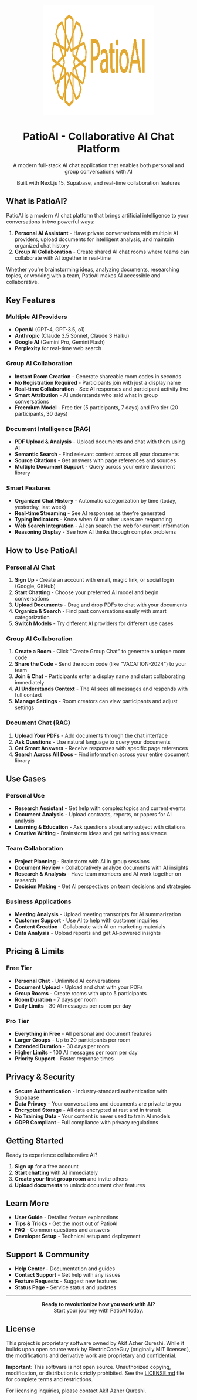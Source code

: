 <div align="center">
  <img src="public/logos/logo-horizontal.png" alt="PatioAI Logo" height="300" width="300" />
  
  # PatioAI - Collaborative AI Chat Platform
  
  A modern full-stack AI chat application that enables both personal and group conversations with AI
  
  Built with Next.js 15, Supabase, and real-time collaboration features
</div>

## What is PatioAI?

PatioAI is a modern AI chat platform that brings artificial intelligence to your conversations in two powerful ways:

1. **Personal AI Assistant** - Have private conversations with multiple AI providers, upload documents for intelligent analysis, and maintain organized chat history
2. **Group AI Collaboration** - Create shared AI chat rooms where teams can collaborate with AI together in real-time

Whether you're brainstorming ideas, analyzing documents, researching topics, or working with a team, PatioAI makes AI accessible and collaborative.

## Key Features

### Multiple AI Providers
- **OpenAI** (GPT-4, GPT-3.5, o1)
- **Anthropic** (Claude 3.5 Sonnet, Claude 3 Haiku)
- **Google AI** (Gemini Pro, Gemini Flash)
- **Perplexity** for real-time web search

### Group AI Collaboration
- **Instant Room Creation** - Generate shareable room codes in seconds
- **No Registration Required** - Participants join with just a display name
- **Real-time Collaboration** - See AI responses and participant activity live
- **Smart Attribution** - AI understands who said what in group conversations
- **Freemium Model** - Free tier (5 participants, 7 days) and Pro tier (20 participants, 30 days)

### Document Intelligence (RAG)
- **PDF Upload & Analysis** - Upload documents and chat with them using AI
- **Semantic Search** - Find relevant content across all your documents
- **Source Citations** - Get answers with page references and sources
- **Multiple Document Support** - Query across your entire document library

### Smart Features
- **Organized Chat History** - Automatic categorization by time (today, yesterday, last week)
- **Real-time Streaming** - See AI responses as they're generated
- **Typing Indicators** - Know when AI or other users are responding
- **Web Search Integration** - AI can search the web for current information
- **Reasoning Display** - See how AI thinks through complex problems

## How to Use PatioAI

### Personal AI Chat

1. **Sign Up** - Create an account with email, magic link, or social login (Google, GitHub)
2. **Start Chatting** - Choose your preferred AI model and begin conversations
3. **Upload Documents** - Drag and drop PDFs to chat with your documents
4. **Organize & Search** - Find past conversations easily with smart categorization
5. **Switch Models** - Try different AI providers for different use cases

### Group AI Collaboration

1. **Create a Room** - Click "Create Group Chat" to generate a unique room code
2. **Share the Code** - Send the room code (like "VACATION-2024") to your team
3. **Join & Chat** - Participants enter a display name and start collaborating immediately
4. **AI Understands Context** - The AI sees all messages and responds with full context
5. **Manage Settings** - Room creators can view participants and adjust settings

### Document Chat (RAG)

1. **Upload Your PDFs** - Add documents through the chat interface
2. **Ask Questions** - Use natural language to query your documents
3. **Get Smart Answers** - Receive responses with specific page references
4. **Search Across All Docs** - Find information across your entire document library

## Use Cases

### Personal Use
- **Research Assistant** - Get help with complex topics and current events
- **Document Analysis** - Upload contracts, reports, or papers for AI analysis
- **Learning & Education** - Ask questions about any subject with citations
- **Creative Writing** - Brainstorm ideas and get writing assistance

### Team Collaboration
- **Project Planning** - Brainstorm with AI in group sessions
- **Document Review** - Collaboratively analyze documents with AI insights
- **Research & Analysis** - Have team members and AI work together on research
- **Decision Making** - Get AI perspectives on team decisions and strategies

### Business Applications
- **Meeting Analysis** - Upload meeting transcripts for AI summarization
- **Customer Support** - Use AI to help with customer inquiries
- **Content Creation** - Collaborate with AI on marketing materials
- **Data Analysis** - Upload reports and get AI-powered insights

## Pricing & Limits

### Free Tier
- **Personal Chat** - Unlimited AI conversations
- **Document Upload** - Upload and chat with your PDFs
- **Group Rooms** - Create rooms with up to 5 participants
- **Room Duration** - 7 days per room
- **Daily Limits** - 30 AI messages per room per day

### Pro Tier
- **Everything in Free** - All personal and document features
- **Larger Groups** - Up to 20 participants per room
- **Extended Duration** - 30 days per room
- **Higher Limits** - 100 AI messages per room per day
- **Priority Support** - Faster response times

## Privacy & Security

- **Secure Authentication** - Industry-standard authentication with Supabase
- **Data Privacy** - Your conversations and documents are private to you
- **Encrypted Storage** - All data encrypted at rest and in transit
- **No Training Data** - Your content is never used to train AI models
- **GDPR Compliant** - Full compliance with privacy regulations

## Getting Started

Ready to experience collaborative AI? 

1. **Sign up** for a free account
2. **Start chatting** with AI immediately
3. **Create your first group room** and invite others
4. **Upload documents** to unlock document chat features

## Learn More

- **User Guide** - Detailed feature explanations
- **Tips & Tricks** - Get the most out of PatioAI
- **FAQ** - Common questions and answers
- **Developer Setup** - Technical setup and deployment

## Support & Community

- **Help Center** - Documentation and guides
- **Contact Support** - Get help with any issues
- **Feature Requests** - Suggest new features
- **Status Page** - Service status and updates

---

<div align="center">
  <strong>Ready to revolutionize how you work with AI?</strong><br>
  Start your journey with PatioAI today.
</div>

## License

This project is proprietary software owned by Akif Azher Qureshi. While it builds upon open source work by ElectricCodeGuy (originally MIT licensed), the modifications and derivative work are proprietary and confidential.

**Important**: This software is not open source. Unauthorized copying, modification, or distribution is strictly prohibited. See the [LICENSE.md](LICENSE.md) file for complete terms and restrictions.

For licensing inquiries, please contact Akif Azher Qureshi.
